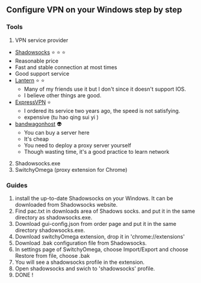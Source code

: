 ## Configure VPN on your Windows step by step


### Tools
1. VPN service provider
- [Shadowsocks](https://portal.shadowsocks.to/) :star: :star: :star:
 - Reasonable price
 - Fast and stable connection at most times
 - Good support service
- [Lantern](https://getlantern.org/en_US/) :star: :star:
  - Many of my friends use it but I don't since it doesn't support IOS.
  - I believe other things are good.
- [ExpressVPN](https://www.expressvpn.com/) :star:
  - I ordered its service two years ago, the speed is not satisfying.
  - expensive (tu hao qing sui yi )
- [bandwagonhost](https://bandwagonhost.com/) :alien:
  - You can buy a server here
  - It's cheap
  - You need to deploy a proxy server yourself
  - Though wasting time, it's a good practice to learn network
  
2. Shadowsocks.exe
3. SwitchyOmega (proxy extension for Chrome)

### Guides
1. install the up-to-date Shadowsocks on your Windows. It can be downloaded from Shadowsocks website.
2. Find pac.txt in downloads area of Shadows socks. and put it in the same directory as shadowsocks.exe.
3. Download gui-config.json from order page and put it in the same directory shadowsocks.exe.
4. Download switchyOmega extension, drop it in 'chrome://extensions' 
5. Download .bak configuration file from Shadowsocks.
6. In settings page of SwitchyOmega, choose Import/Export and choose Restore from file, choose .bak
7. You will see a shadowsocks profile in the extension.
8. Open shadowsocks and swich to 'shadowsocks' profile.
9. DONE !
